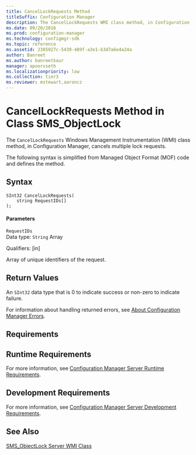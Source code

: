 ```yaml
---
title: CancelLockRequests Method
titleSuffix: Configuration Manager
description: The CancelLockRequests WMI class method, in Configuration Manager, cancels multiple lock requests.
ms.date: 09/20/2016
ms.prod: configuration-manager
ms.technology: configmgr-sdk
ms.topic: reference
ms.assetid: 2385927c-5439-489f-a3e1-b3d7a6e4a24a
author: Banreet
ms.author: banreetkaur
manager: apoorvseth
ms.localizationpriority: low
ms.collection: tier3
ms.reviewer: mstewart,aaroncz 
---
```

# CancelLockRequests Method in Class SMS_ObjectLock
The `CancelLockRequests` Windows Management Instrumentation (WMI) class method, in Configuration Manager, cancels multiple lock requests.  

 The following syntax is simplified from Managed Object Format (MOF) code and defines the method.  

## Syntax  

```  
SInt32 CancelLockRequests(  
    string RequestIDs[]   
);  
```  

#### Parameters  
 `RequestIDs`  
 Data type: `String`  Array  

 Qualifiers: [in]  

 Array of unique identifiers of the request.  

## Return Values  
 An `SInt32` data type that is 0 to indicate success or non-zero to indicate failure.  

 For information about handling returned errors, see [About Configuration Manager Errors](../../../develop/core/understand/about-configuration-manager-errors.md).  

## Requirements  

## Runtime Requirements  
 For more information, see [Configuration Manager Server Runtime Requirements](../../../develop/core/reqs/server-runtime-requirements.md).  

## Development Requirements  
 For more information, see [Configuration Manager Server Development Requirements](../../../develop/core/reqs/server-development-requirements.md).  

## See Also  
 [SMS_ObjectLock Server WMI Class](../../../develop/reference/misc/sms_objectlock-server-wmi-class.md)
